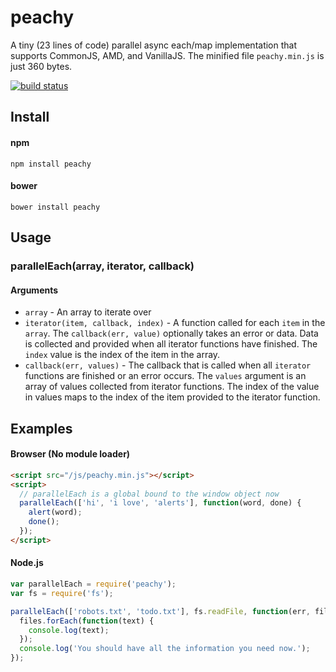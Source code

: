 peachy
======

A tiny (23 lines of code) parallel async each/map implementation that supports CommonJS, AMD, and VanillaJS. The minified file `peachy.min.js` is just 360 bytes. 
  
[![build status](https://secure.travis-ci.org/mmaelzer/peachy.png)](http://travis-ci.org/mmaelzer/peachy)

Install
-------

#### npm
```
npm install peachy
```

#### bower
```
bower install peachy
```

Usage
-----

### parallelEach(array, iterator, callback)

#### Arguments
* `array` - An array to iterate over
* `iterator(item, callback, index)` - A function called for each `item` in the `array`. The `callback(err, value)` optionally takes an error or data. Data is collected and provided when all iterator functions have finished. The `index` value is the index of the item in the array.
* `callback(err, values)` - The callback that is called when all `iterator` functions are finished or an error occurs. The `values` argument is an array of values collected from iterator functions. The index of the value in values maps to the index of the item provided to the iterator function.

Examples
--------
#### Browser (No module loader)
```html
<script src="/js/peachy.min.js"></script>
<script>
  // parallelEach is a global bound to the window object now
  parallelEach(['hi', 'i love', 'alerts'], function(word, done) {
    alert(word);
    done();
  });
</script>
```

#### Node.js
```javascript
var parallelEach = require('peachy');
var fs = require('fs');

parallelEach(['robots.txt', 'todo.txt'], fs.readFile, function(err, files) {
  files.forEach(function(text) {
    console.log(text);
  });
  console.log('You should have all the information you need now.');
});
```
